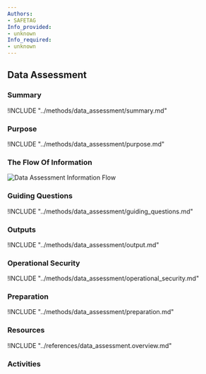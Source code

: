 ```yaml
---
Authors:
- SAFETAG
Info_provided:
- unknown
Info_required:
- unknown
---
```


## Data Assessment

### Summary
!INCLUDE "../methods/data_assessment/summary.md"

### Purpose
!INCLUDE "../methods/data_assessment/purpose.md"

### The Flow Of Information
![Data Assessment Information Flow](images/info_flows/data_assessment.svg)

### Guiding Questions
!INCLUDE "../methods/data_assessment/guiding_questions.md"




### Outputs
!INCLUDE "../methods/data_assessment/output.md"

### Operational Security
!INCLUDE "../methods/data_assessment/operational_security.md"

### Preparation
!INCLUDE "../methods/data_assessment/preparation.md"




### Resources
<div class="greybox">
!INCLUDE "../references/data_assessment.overview.md"
</div>

### Activities